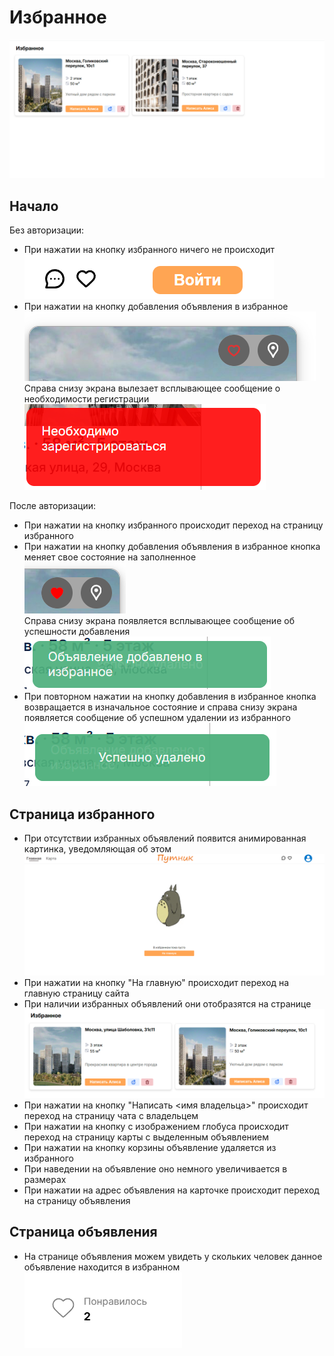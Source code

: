# Избранное

![img.png](assets/img.png)

## Начало

Без авторизации:

-   При нажатии на кнопку избранного ничего не происходит\
    ![img.png](assets/img_12.png)
-   При нажатии на кнопку добавления объявления в избранное\
    ![img_1.png](assets/img_1.png)\
    Справа снизу экрана вылезает всплывающее сообщение о необходимости регистрации\
    ![img_2.png](assets/img_2.png)

После авторизации:

-   При нажатии на кнопку избранного происходит переход на страницу избранного
-   При нажатии на кнопку добавления объявления в избранное кнопка меняет свое состояние на заполненное\
    ![img_3.png](assets/img_3.png)\
    Справа снизу экрана появляется всплывающее сообщение об успешности добавления\
    ![img_4.png](assets/img_4.png)
-   При повторном нажатии на кнопку добавления в избранное кнопка возвращается в изначальное состояние и справа снизу экрана появляется сообщение об успешном удалении из избранного\
    ![img_5.png](assets/img_5.png)

## Страница избранного

-   При отсутствии избранных объявлений появится анимированная картинка, уведомляющая об этом\
    ![img_6.png](assets/img_6.png)
-   При нажатии на кнопку "На главную" происходит переход на главную страницу сайта
-   При наличии избранных объявлений они отобразятся на странице\
    ![img_10.png](assets/img_10.png)
-   При нажатии на кнопку "Написать <имя владельца>" происходит переход на страницу чата с владельцем
-   При нажатии на кнопку с изображением глобуса происходит переход на страницу карты с выделенным объявлением
-   При нажатии на кнопку корзины объявление удаляется из избранного
-   При наведении на объявление оно немного увеличивается в размерах
-   При нажатии на адрес объявления на карточке происходит переход на страницу объявления

## Страница объявления

-   На странице объявления можем увидеть у скольких человек данное объявление находится в избранном\
    ![img_11.png](assets/img_11.png)
